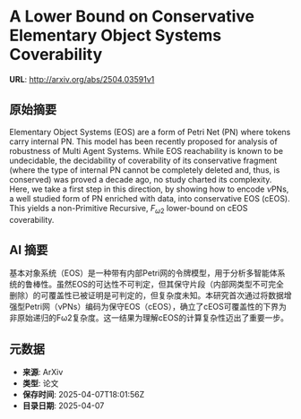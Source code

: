 # A Lower Bound on Conservative Elementary Object Systems Coverability

**URL**: http://arxiv.org/abs/2504.03591v1

## 原始摘要

Elementary Object Systems (EOS) are a form of Petri Net (PN) where tokens
carry internal PN. This model has been recently proposed for analysis of
robustness of Multi Agent Systems. While EOS reachability is known to be
undecidable, the decidability of coverability of its conservative fragment
(where the type of internal PN cannot be completely deleted and, thus, is
conserved) was proved a decade ago, no study charted its complexity. Here, we
take a first step in this direction, by showing how to encode $\nu$PNs, a well
studied form of PN enriched with data, into conservative EOS (cEOS). This
yields a non-Primitive Recursive, $F_{\omega2}$ lower-bound on cEOS
coverability.


## AI 摘要

基本对象系统（EOS）是一种带有内部Petri网的令牌模型，用于分析多智能体系统的鲁棒性。虽然EOS的可达性不可判定，但其保守片段（内部网类型不可完全删除）的可覆盖性已被证明是可判定的，但复杂度未知。本研究首次通过将数据增强型Petri网（νPNs）编码为保守EOS（cEOS），确立了cEOS可覆盖性的下界为非原始递归的Fω2复杂度。这一结果为理解cEOS的计算复杂性迈出了重要一步。

## 元数据

- **来源**: ArXiv
- **类型**: 论文
- **保存时间**: 2025-04-07T18:01:56Z
- **目录日期**: 2025-04-07
